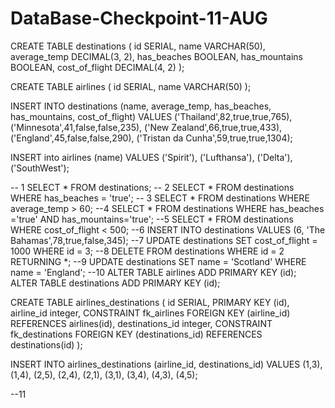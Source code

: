 # DataBase-Checkpoint-11-AUG

CREATE TABLE destinations (
  id SERIAL,
  name VARCHAR(50),
  average_temp DECIMAL(3, 2),
  has_beaches BOOLEAN,
  has_mountains BOOLEAN,
  cost_of_flight DECIMAL(4, 2)
);

CREATE TABLE airlines (
  id SERIAL,
  name VARCHAR(50)
);

INSERT INTO destinations (name, average_temp, has_beaches, has_mountains, cost_of_flight)
VALUES
    ('Thailand',82,true,true,765),
    ('Minnesota',41,false,false,235),
    ('New Zealand',66,true,true,433),
    ('England',45,false,false,290),
    ('Tristan da Cunha',59,true,true,1304);


INSERT into airlines (name)
VALUES
('Spirit'),
('Lufthansa'),
('Delta'),
('SouthWest');



-- 1
SELECT * FROM destinations;
-- 2
SELECT * FROM destinations WHERE has_beaches = 'true';
-- 3
SELECT * FROM destinations WHERE average_temp > 60;
--4
SELECT * FROM destinations WHERE has_beaches ='true' AND has_mountains='true';
--5
SELECT * FROM destinations WHERE cost_of_flight < 500;
--6
INSERT INTO destinations VALUES (6, 'The Bahamas',78,true,false,345);
--7
UPDATE destinations SET cost_of_flight = 1000 WHERE id = 3;
--8
DELETE FROM destinations WHERE id = 2 RETURNING *;
--9
UPDATE destinations SET name = 'Scotland' WHERE name = 'England';
--10
ALTER TABLE airlines ADD PRIMARY KEY (id);
ALTER TABLE destinations ADD PRIMARY KEY (id);

CREATE TABLE airlines_destinations (
 id SERIAL,
 PRIMARY KEY (id),
 airline_id integer,
 CONSTRAINT fk_airlines
 FOREIGN KEY (airline_id)
 REFERENCES airlines(id),
 destinations_id integer,
 CONSTRAINT fk_destinations
   FOREIGN KEY (destinations_id)
    REFERENCES destinations(id)
);

INSERT INTO airlines_destinations (airline_id, destinations_id)
VALUES
(1,3),
(1,4),
(2,5),
(2,4),
(2,1),
(3,1),
(3,4),
(4,3),
(4,5);

--11

